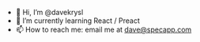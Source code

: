 - 👋 Hi, I’m @davekrysl
- 🌱 I’m currently learning React / Preact
- 📫 How to reach me: email me at dave@specapp.com 


